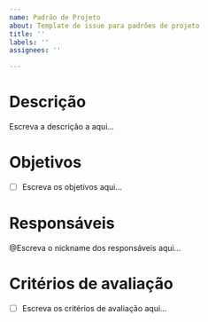 ```yaml
---
name: Padrão de Projeto
about: Template de issue para padrões de projeto
title: ''
labels: ''
assignees: ''

---
```


# Descrição
Escreva a descrição a aqui...

# Objetivos
- [ ] Escreva os objetivos aqui...

# Responsáveis
@Escreva o nickname dos responsáveis aqui...

# Critérios de avaliação 
- [ ] Escreva os critérios de avaliação aqui...
